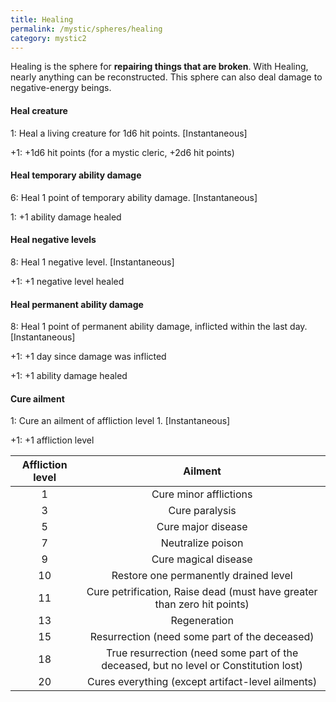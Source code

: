 ```yaml
---
title: Healing
permalink: /mystic/spheres/healing
category: mystic2
---
```

Healing is the sphere for **repairing things that are broken**. With
Healing, nearly anything can be reconstructed. This sphere can also deal
damage to negative-energy beings.

#### Heal creature

1: Heal a living creature for 1d6 hit points. \[Instantaneous\]

+1: +1d6 hit points (for a mystic cleric, +2d6 hit points)

#### Heal temporary ability damage

6: Heal 1 point of temporary ability damage. \[Instantaneous\]

1: +1 ability damage healed

#### Heal negative levels

8: Heal 1 negative level. \[Instantaneous\]

+1: +1 negative level healed

#### Heal permanent ability damage

8: Heal 1 point of permanent ability damage, inflicted within the last
day. \[Instantaneous\]

+1: +1 day since damage was inflicted

+1: +1 ability damage healed

#### Cure ailment

1: Cure an ailment of affliction level 1. \[Instantaneous\]

+1: +1 affliction level

| Affliction level | Ailment                                                                               |
|:----------------:|:-------------------------------------------------------------------------------------:|
|  1               | Cure minor afflictions                                                                |
|  3               | Cure paralysis                                                                        |
|  5               | Cure major disease                                                                    |
|  7               | Neutralize poison                                                                     |
|  9               | Cure magical disease                                                                  |
| 10               | Restore one permanently drained level                                                 |
| 11               | Cure petrification, Raise dead (must have greater than zero hit points)               |
| 13               | Regeneration                                                                          |
| 15               | Resurrection (need some part of the deceased)                                         |
| 18               | True resurrection (need some part of the deceased, but no level or Constitution lost) |
| 20               | Cures everything (except artifact-level ailments)                                     |
